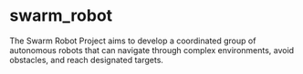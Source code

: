 # swarm_robot
The Swarm Robot Project aims to develop a coordinated group of autonomous robots that can navigate through complex environments, avoid obstacles, and reach designated targets.
